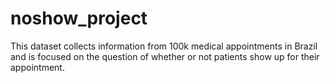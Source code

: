 # noshow_project
This dataset collects information from 100k medical appointments in Brazil and is focused on the question of whether or not patients show up for their appointment.
